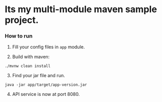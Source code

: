 # Its my multi-module maven sample project.

### How to run

1. Fill your config files in `app` module.

2. Build with maven:

```shell
./mvnw clean install
```

3. Find your jar file and run.

```shell
java -jar app/target/app-version.jar
```

4. API service is now at port 8080.
